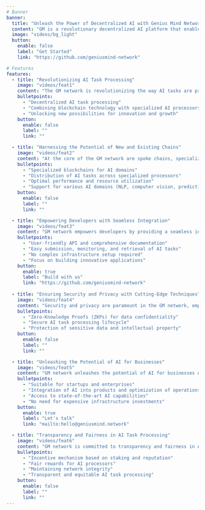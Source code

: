 ```yaml
---
# Banner
banner:
  title: "Unleash the Power of Decentralized AI with Genius Mind Network"
  content: "GM is a revolutionary decentralized AI platform that enables efficient, secure, and scalable AI task processing for businesses and developers"
  image: "videos/bg_light"
  button:
    enable: false
    label: "Get Started"
    link: "https://github.com/geniusmind-network"

# Features
features:
  - title: "Revolutionizing AI Task Processing"
    image: "videos/feat1"
    content: "The GM network is revolutionizing the way AI tasks are processed by leveraging a decentralized, scalable, and efficient architecture."
    bulletpoints:
      - "Decentralized AI task processing"
      - "Combining blockchain technology with specialized AI processors"
      - "Unlocking new possibilities for innovation and growth"
    button:
      enable: false
      label: ""
      link: ""

  - title: "Harnessing the Potential of New and Existing Chains"
    image: "videos/feat2"
    content: "At the core of the GM network are spoke chains, specialized blockchains optimized for specific AI domains."
    bulletpoints:
      - "Specialized blockchains for AI domains"
      - "Distribution of AI tasks across specialized processors"
      - "Optimal performance and resource utilization"
      - "Support for various AI domains (NLP, computer vision, predictive analytics)"
    button:
      enable: false
      label: ""
      link: ""

  - title: "Empowering Developers with Seamless Integration"
    image: "videos/feat3"
    content: "GM network empowers developers by providing a seamless integration process for AI task processing."
    bulletpoints:
      - "User-friendly API and comprehensive documentation"
      - "Easy submission, monitoring, and retrieval of AI tasks"
      - "No complex infrastructure setup required"
      - "Focus on building innovative applications"
    button:
      enable: true
      label: "Build with us"
      link: "https://github.com/geniusmind-network"
  
  - title: "Ensuring Security and Privacy with Cutting-Edge Techniques"
    image: "videos/feat4"
    content: "Security and privacy are paramount in the GM network, employing cutting-edge techniques to protect sensitive data."
    bulletpoints:
      - "Zero-Knowledge Proofs (ZKPs) for data confidentiality"
      - "Secure AI task processing lifecycle"
      - "Protection of sensitive data and intellectual property"
    button:
      enable: false
      label: ""
      link: ""

  - title: "Unleashing the Potential of AI for Businesses"
    image: "videos/feat5"
    content: "GM network unleashes the potential of AI for businesses of all sizes, providing a cost-effective and scalable solution."
    bulletpoints:
      - "Suitable for startups and enterprises"
      - "Integration of AI into products and optimization of operations"
      - "Access to state-of-the-art AI capabilities"
      - "No need for expensive infrastructure investments"
    button:
      enable: true
      label: "Let's talk"
      link: "mailto:hello@geniusmind.network"

  - title: "Transparency and Fairness in AI Task Processing"
    image: "videos/feat6"
    content: "GM network is committed to transparency and fairness in AI task processing, ensuring fair rewards and network integrity."
    bulletpoints:
      - "Incentive mechanism based on staking and reputation"
      - "Fair rewards for AI processors"
      - "Maintaining network integrity"
      - "Transparent and equitable AI task processing"
    button:
      enable: false
      label: ""
      link: ""
---
```

